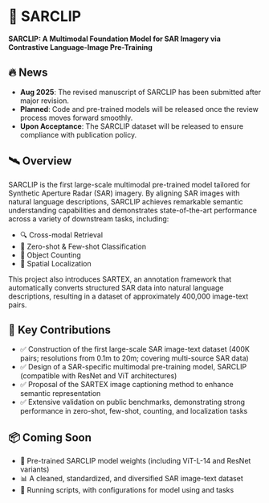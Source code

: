 # 🌌 SARCLIP

**SARCLIP: A Multimodal Foundation Model for SAR Imagery via Contrastive Language-Image Pre-Training**

## 🔥 News
- **Aug 2025**: The revised manuscript of SARCLIP has been submitted after major revision.  
- **Planned**: Code and pre-trained models will be released once the review process moves forward smoothly.  
- **Upon Acceptance**: The SARCLIP dataset will be released to ensure compliance with publication policy.  

## 🛰️ Overview

SARCLIP is the first large-scale multimodal pre-trained model tailored for Synthetic Aperture Radar (SAR) imagery. By aligning SAR images with natural language descriptions, SARCLIP achieves remarkable semantic understanding capabilities and demonstrates state-of-the-art performance across a variety of downstream tasks, including:

- 🔍 Cross-modal Retrieval  
- 🧠 Zero-shot & Few-shot Classification  
- 🔢 Object Counting  
- 📍 Spatial Localization  

This project also introduces SARTEX, an annotation framework that automatically converts structured SAR data into natural language descriptions, resulting in a dataset of approximately 400,000 image-text pairs.

## 🧠 Key Contributions

- ✅ Construction of the first large-scale SAR image-text dataset (400K pairs; resolutions from 0.1m to 20m; covering multi-source SAR data)  
- ✅ Design of a SAR-specific multimodal pre-training model, SARCLIP (compatible with ResNet and ViT architectures)  
- ✅ Proposal of the SARTEX image captioning method to enhance semantic representation  
- ✅ Extensive validation on public benchmarks, demonstrating strong performance in zero-shot, few-shot, counting, and localization tasks  

## 📦 Coming Soon

- 📁 Pre-trained SARCLIP model weights (including ViT-L-14 and ResNet variants)  
- 📊 A cleaned, standardized, and diversified SAR image-text dataset  
- 🔧 Running scripts, with configurations for model using and tasks  
